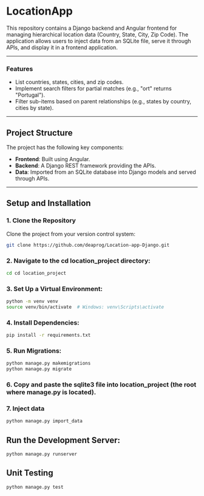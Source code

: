 # LocationApp

This repository contains a Django backend and Angular frontend for managing hierarchical location data (Country, State, City, Zip Code). The application allows users to inject data from an SQLite file, serve it through APIs, and display it in a frontend application.

---

### Features

- List countries, states, cities, and zip codes.
- Implement search filters for partial matches (e.g., "ort" returns "Portugal").
- Filter sub-items based on parent relationships (e.g., states by country, cities by state).

---

## Project Structure

The project has the following key components:

- **Frontend**: Built using Angular.
- **Backend**: A Django REST framework providing the APIs.
- **Data**: Imported from an SQLite database into Django models and served through APIs.

---

## Setup and Installation

### 1. Clone the Repository
Clone the project from your version control system:

```bash
git clone https://github.com/deaprog/Location-app-Django.git
```
### 2. Navigate to the cd location_project directory:

```bash
cd cd location_project
```

### 3. Set Up a Virtual Environment:

```bash
python -m venv venv
source venv/bin/activate  # Windows: venv\Scripts\activate
```

### 4. Install Dependencies:

```bash
pip install -r requirements.txt
```

### 5. Run Migrations:

```bash
python manage.py makemigrations
python manage.py migrate
```

### 6. Copy and paste the sqlite3 file into location_project (the root where manage.py is located).

### 7. Inject data

```bash
python manage.py import_data
```

## Run the Development Server:

```bash
python manage.py runserver
```

## Unit Testing

```bash
python manage.py test
```

